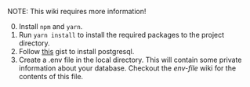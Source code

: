 NOTE: This wiki requires more information!

0. Install `npm` and `yarn`.
1. Run `yarn install` to install the required packages to the project directory.
2. Follow [this](https://gist.github.com/NickMcSweeney/3444ce99209ee9bd9393ae6ab48599d8) gist to install postgresql.
3. Create a .env file in the local directory. This will contain some private information about your database. Checkout the _env-file_ wiki for the contents of this file.
